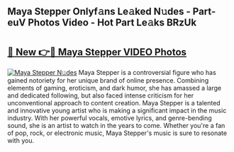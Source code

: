 ## Maya Stepper Onlyf𝚊ns Le𝚊ked N𝚞des - Part-euV Photos Video - Hot Part Le𝚊ks BRzUk

# <h2><a href="http://ab83122.deff.icu/?id=Maya+Stepper">🔗 New 👉🔴 Maya Stepper VIDEO Photos</a></h2>

[![Maya Stepper N𝚞des](https://i.imgur.com/rIISA9y.gif)](http://ab83122.deff.icu/?id=Maya+Stepper)
Maya Stepper is a controversial figure who has gained notoriety for her unique brand of online presence. Combining elements of gaming, eroticism, and dark humor, she has amassed a large and dedicated following, but also faced intense criticism for her unconventional approach to content creation. Maya Stepper is a talented and innovative young artist who is making a significant impact in the music industry. With her powerful vocals, emotive lyrics, and genre-bending sound, she is an artist to watch in the years to come. Whether you're a fan of pop, rock, or electronic music, Maya Stepper's music is sure to resonate with you.
